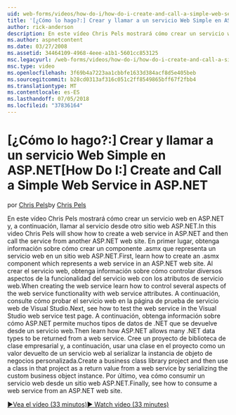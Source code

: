 ```yaml
---
uid: web-forms/videos/how-do-i/how-do-i-create-and-call-a-simple-web-service-in-aspnet
title: '[¿Cómo lo hago?:] Crear y llamar a un servicio Web Simple en ASP.NET | Microsoft Docs'
author: rick-anderson
description: En este vídeo Chris Pels mostrará cómo crear un servicio web en ASP.NET y, a continuación, llamar al servicio desde otro sitio web ASP.NET. En primer lugar, obtenga información sobre cómo crear...
ms.author: aspnetcontent
ms.date: 03/27/2008
ms.assetid: 34464109-4968-4eee-a1b1-5601cc853125
msc.legacyurl: /web-forms/videos/how-do-i/how-do-i-create-and-call-a-simple-web-service-in-aspnet
msc.type: video
ms.openlocfilehash: 3f69b4a7223aa1cbbfe1633d384acf8d5e405beb
ms.sourcegitcommit: b28cd0313af316c051c2ff8549865bff67f2fbb4
ms.translationtype: MT
ms.contentlocale: es-ES
ms.lasthandoff: 07/05/2018
ms.locfileid: "37836164"
---
```

<a name="how-do-i-create-and-call-a-simple-web-service-in-aspnet"></a><span data-ttu-id="7e11d-104">[¿Cómo lo hago?:] Crear y llamar a un servicio Web Simple en ASP.NET</span><span class="sxs-lookup"><span data-stu-id="7e11d-104">[How Do I:] Create and Call a Simple Web Service in ASP.NET</span></span>
====================
<span data-ttu-id="7e11d-105">por [Chris Pels](https://twitter.com/chrispels)</span><span class="sxs-lookup"><span data-stu-id="7e11d-105">by [Chris Pels](https://twitter.com/chrispels)</span></span>

<span data-ttu-id="7e11d-106">En este vídeo Chris Pels mostrará cómo crear un servicio web en ASP.NET y, a continuación, llamar al servicio desde otro sitio web ASP.NET.</span><span class="sxs-lookup"><span data-stu-id="7e11d-106">In this video Chris Pels will show how to create a web service in ASP.NET and then call the service from another ASP.NET web site.</span></span> <span data-ttu-id="7e11d-107">En primer lugar, obtenga información sobre cómo crear un componente .asmx que representa un servicio web en un sitio web ASP.NET.</span><span class="sxs-lookup"><span data-stu-id="7e11d-107">First, learn how to create an .asmx component which represents a web service in an ASP.NET web site.</span></span> <span data-ttu-id="7e11d-108">Al crear el servicio web, obtenga información sobre cómo controlar diversos aspectos de la funcionalidad del servicio web con los atributos de servicio web.</span><span class="sxs-lookup"><span data-stu-id="7e11d-108">When creating the web service learn how to control several aspects of the web service functionality with web service attributes.</span></span> <span data-ttu-id="7e11d-109">A continuación, consulte cómo probar el servicio web en la página de prueba de servicio web de Visual Studio.</span><span class="sxs-lookup"><span data-stu-id="7e11d-109">Next, see how to test the web service in the Visual Studio web service test page.</span></span> <span data-ttu-id="7e11d-110">A continuación, obtenga información sobre cómo ASP.NET permite muchos tipos de datos de .NET que se devuelve desde un servicio web.</span><span class="sxs-lookup"><span data-stu-id="7e11d-110">Then learn how ASP.NET allows many .NET data types to be returned from a web service.</span></span> <span data-ttu-id="7e11d-111">Cree un proyecto de biblioteca de clase empresarial y, a continuación, usar una clase en el proyecto como un valor devuelto de un servicio web al serializar la instancia de objeto de negocios personalizada.</span><span class="sxs-lookup"><span data-stu-id="7e11d-111">Create a business class library project and then use a class in that project as a return value from a web service by serializing the custom business object instance.</span></span> <span data-ttu-id="7e11d-112">Por último, vea cómo consumir un servicio web desde un sitio web ASP.NET.</span><span class="sxs-lookup"><span data-stu-id="7e11d-112">Finally, see how to consume a web service from an ASP.NET web site.</span></span>

[<span data-ttu-id="7e11d-113">&#9654;Vea el vídeo (33 minutos)</span><span class="sxs-lookup"><span data-stu-id="7e11d-113">&#9654; Watch video (33 minutes)</span></span>](https://channel9.msdn.com/Blogs/ASP-NET-Site-Videos/how-do-i-create-and-call-a-simple-web-service-in-aspnet)
